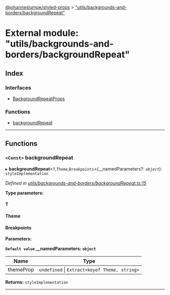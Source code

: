[@johanneslumpe/styled-props](../README.md) > ["utils/backgrounds-and-borders/backgroundRepeat"](../modules/_utils_backgrounds_and_borders_backgroundrepeat_.md)

# External module: "utils/backgrounds-and-borders/backgroundRepeat"

## Index

### Interfaces

* [BackgroundRepeatProps](../interfaces/_utils_backgrounds_and_borders_backgroundrepeat_.backgroundrepeatprops.md)

### Functions

* [backgroundRepeat](_utils_backgrounds_and_borders_backgroundrepeat_.md#backgroundrepeat)

---

## Functions

<a id="backgroundrepeat"></a>

### `<Const>` backgroundRepeat

▸ **backgroundRepeat**<`T`,`Theme`,`Breakpoints`>(__namedParameters?: *`object`*): `styleImplementation`

*Defined in [utils/backgrounds-and-borders/backgroundRepeat.ts:15](https://github.com/johanneslumpe/styled-props/blob/8e709f1/src/utils/backgrounds-and-borders/backgroundRepeat.ts#L15)*

**Type parameters:**

#### T 
#### Theme 
#### Breakpoints 
**Parameters:**

**`Default value` __namedParameters: `object`**

| Name | Type |
| ------ | ------ |
| themeProp | `undefined` \| `Extract<keyof Theme, string>` |

**Returns:** `styleImplementation`

___

